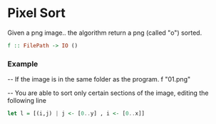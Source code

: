 # Pixel Sort

Given a png image.. the algorithm return a png (called "o") sorted.

``` haskell
f :: FilePath -> IO ()
```
### Example 

-- If the image is in the same folder as the program.
f "01.png"

-- You are able to sort only certain sections of the image, editing the following line

``` haskell
let l = [(i,j) | j <- [0..y] , i <- [0..x]]
```